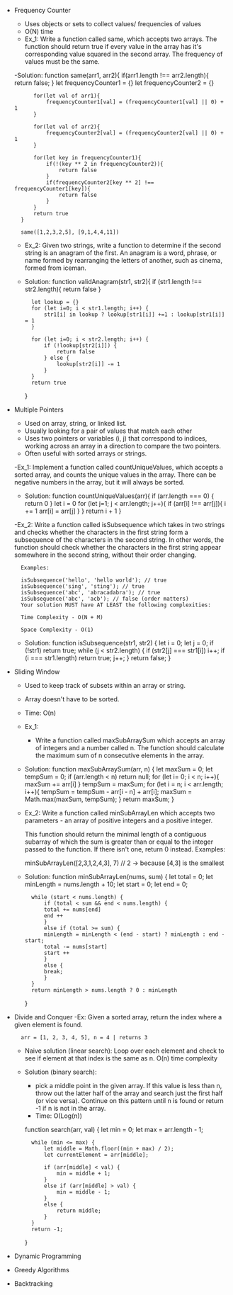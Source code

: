- Frequency Counter
    - Uses objects or sets to collect values/ frequencies of values
    - O(N) time 
    - Ex_1: 
        Write a function called same, which accepts two arrays. The function should return true if every value in the array has it's corresponding value squared in the second array. The frequency of values must be the same.

    -Solution:
        function same(arr1, arr2){
            if(arr1.length !== arr2.length){
                return false;
            }
            let frequencyCounter1 = {}
            let frequencyCounter2 = {}

            for(let val of arr1){
                frequencyCounter1[val] = (frequencyCounter1[val] || 0) + 1
            }

            for(let val of arr2){
                frequencyCounter2[val] = (frequencyCounter2[val] || 0) + 1        
            }

            for(let key in frequencyCounter1){
                if(!(key ** 2 in frequencyCounter2)){
                    return false
                }
                if(frequencyCounter2[key ** 2] !== frequencyCounter1[key]){
                    return false
                }
            }
            return true
        }

        same([1,2,3,2,5], [9,1,4,4,11])


    - Ex_2: 
        Given two strings, write a function to determine if the second string is an anagram of the first. An anagram is a word, phrase, or name formed by rearranging the letters of another, such as cinema, formed from iceman.

    - Solution:
        function validAnagram(str1, str2){
            if (str1.length !== str2.length){
                return false
            }
            
            let lookup = {}
            for (let i=0; i < str1.length; i++) {
                str1[i] in lookup ? lookup[str1[i]] +=1 : lookup[str1[i]] = 1
            }
            
            for (let i=0; i < str2.length; i++) {
                if (!lookup[str2[i]]) {
                    return false
                } else {
                    lookup[str2[i]] -= 1
                }
            }
            return true
        }



- Multiple Pointers
    - Used on array, string, or linked list. 
    - Usually looking for a pair of values that match each other
    - Uses two pointers or variables (i, j) that correspond to indices, working across an array in a direction to compare the two pointers.
    - Often useful with sorted arrays or strings.

    -Ex_1:
        Implement a function called countUniqueValues, which accepts a sorted array, and counts the unique values in the array. There can be negative numbers in the array, but it will always be sorted.

    - Solution:
        function countUniqueValues(arr){
            if (arr.length === 0) {
                return 0
            }
            let i = 0
            for (let j=1; j < arr.length; j++){
                if (arr[i] !== arr[j]){
                    i += 1
                    arr[i] = arr[j]
                } 
            }
            return i + 1
        }

    -Ex_2:
        Write a function called isSubsequence which takes in two strings and checks whether the characters in the first string form a subsequence of the characters in the second string. In other words, the function should check whether the characters in the first string appear somewhere in the second string, without their order changing.

        Examples:

        isSubsequence('hello', 'hello world'); // true
        isSubsequence('sing', 'sting'); // true
        isSubsequence('abc', 'abracadabra'); // true
        isSubsequence('abc', 'acb'); // false (order matters)
        Your solution MUST have AT LEAST the following complexities:

        Time Complexity - O(N + M)

        Space Complexity - O(1)

    - Solution:
        function isSubsequence(str1, str2) {
            let i = 0;
            let j = 0;
            if (!str1) return true;
            while (j < str2.length) {
                if (str2[j] === str1[i]) i++;
                if (i === str1.length) return true;
                j++;
            }
            return false;
        }


- Sliding Window
    - Used to keep track of subsets within an array or string.
    - Array doesn't have to be sorted.
    - Time: O(n)

    - Ex_1:
        - Write a function called maxSubArraySum which accepts an array of integers and a number called n. The function should calculate the maximum sum of n consecutive elements in the array.

    - Solution:
        function maxSubArraySum(arr, n) {
            let maxSum = 0;
            let tempSum = 0;
            if (arr.length < n) return null;
            for (let i= 0; i < n; i++){
                maxSum += arr[i]
            }
            tempSum = maxSum;
            for (let i = n; i < arr.length; i++){
                tempSum = tempSum - arr[i - n] + arr[i];
                maxSum = Math.max(maxSum, tempSum);
            }
            return maxSum;
        }

    - Ex_2:
        Write a function called minSubArrayLen which accepts two parameters - an array of positive integers and a positive integer.

        This function should return the minimal length of a contiguous subarray of which the sum is greater than or equal to the integer passed to the function. If there isn't one, return 0 instead.
        Examples:

        minSubArrayLen([2,3,1,2,4,3], 7) // 2 -> because [4,3] is the smallest 

    - Solution:
        function minSubArrayLen(nums, sum) {
            let total = 0;
            let minLength = nums.length + 10; 
            let start = 0;
            let end = 0;

            while (start < nums.length) {
                if (total < sum && end < nums.length) {
                total += nums[end]
                end ++
                }
                else if (total >= sum) {
                minLength = minLength < (end - start) ? minLength : end - start;
                total -= nums[start]
                start ++
                } 
                else {
                break;
                }
            }
            return minLength > nums.length ? 0 : minLength
        }


- Divide and Conquer
    -Ex:
        Given a sorted array, return the index where a given element is found.

        arr = [1, 2, 3, 4, 5], n = 4 | returns 3

    - Naive solution (linear search):
        Loop over each element and check to see if element at that index is the same as n.
        O(n) time complexity

    - Solution (binary search):
        - pick a middle point in the given array. If this value is less than n, throw out the latter half of the array and search just the first half (or vice versa). Continue on this pattern until n is found or return -1 if n is not in the array.
        - Time: O(Log(n))

        function search(arr, val) {
            let min = 0;
            let max = arr.length - 1;

            while (min <= max) {
                let middle = Math.floor((min + max) / 2);
                let currentElement = arr[middle];

                if (arr[middle] < val) {
                    min = middle + 1;
                } 
                else if (arr[middle] > val) {
                    min = middle - 1;
                }
                else {
                    return middle;
                }
            }
            return -1;
        }




- Dynamic Programming
- Greedy Algorithms
- Backtracking